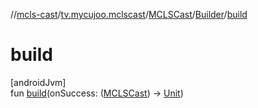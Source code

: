 //[mcls-cast](../../../../index.md)/[tv.mycujoo.mclscast](../../index.md)/[MCLSCast](../index.md)/[Builder](index.md)/[build](build.md)

# build

[androidJvm]\
fun [build](build.md)(onSuccess: ([MCLSCast](../index.md)) -&gt; [Unit](https://kotlinlang.org/api/latest/jvm/stdlib/kotlin/-unit/index.html))
